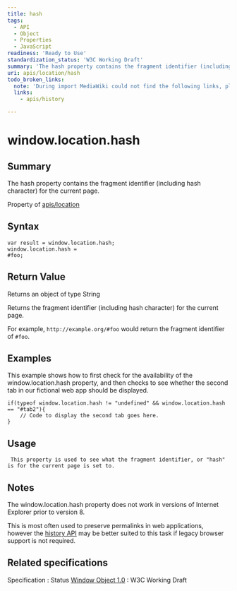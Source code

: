 ```yaml
---
title: hash
tags:
  - API
  - Object
  - Properties
  - JavaScript
readiness: 'Ready to Use'
standardization_status: 'W3C Working Draft'
summary: 'The hash property contains the fragment identifier (including hash character) for the current page.'
uri: apis/location/hash
todo_broken_links:
  note: 'During import MediaWiki could not find the following links, please fix and adjust this list.'
  links:
    - apis/history

---
```

# window.location.hash

## Summary

The hash property contains the fragment identifier (including hash character) for the current page.

<span data-meta="applies_to" data-type="key">Property of <span data-type="value">[apis/location](/apis/location)</span></span>

## Syntax

``` {.js}
var result = window.location.hash;
window.location.hash =
#foo;
```

## Return Value

<span data-meta="return" data-type="key">Returns an object of type <span data-type="value">String</span></span>

Returns the fragment identifier (including hash character) for the current page.

For example, `http://example.org/#foo` would return the fragment identifier of `#foo`.

## Examples

This example shows how to first check for the availability of the window.location.hash property, and then checks to see whether the second tab in our fictional web app should be displayed.

``` {.js}
if(typeof window.location.hash != "undefined" && window.location.hash == "#tab2"){
    // Code to display the second tab goes here.
}
```

## Usage

     This property is used to see what the fragment identifier, or "hash" is for the current page is set to.

## Notes

The window.location.hash property does not work in versions of Internet Explorer prior to version 8.

This is most often used to preserve permalinks in web applications, however the [history API](/w/index.php?title=apis/history&action=edit&redlink=1) may be better suited to this task if legacy browser support is not required.

## Related specifications

Specification
:   Status
[Window Object 1.0](http://www.w3.org/TR/Window/)
:   W3C Working Draft

